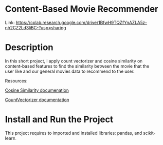 # Content-Based Movie Recommender
Link: https://colab.research.google.com/drive/1BfwH9TQZfYnAZLA5z-nh2CZ2Ld3liBC-?usp=sharing

# Description
In this short project, I apply count vectorizer and cosine similarity on content-based features to find the similarity between the movie that the user like and our general movies data to recommend to the user.

Resources:

[Cosine Similarity documenation](https://scikit-learn.org/stable/modules/generated/sklearn.metrics.pairwise.cosine_similarity.html)

[CountVectorizer documentation](https://scikit-learn.org/stable/modules/generated/sklearn.feature_extraction.text.CountVectorizer.html)
# Install and Run the Project
This project requires to imported and installed libraries: pandas, and scikit-learn.
